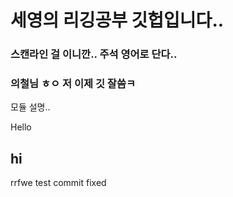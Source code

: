 # 세영의 리깅공부 깃헙입니다..
### 스캔라인 걸 이니깐.. 주석 영어로 단다..
### 의철님 ㅎㅇ 저 이제 깃 잘씀ㅋ

모듈 설명..

Hello
## hi
rrfwe
test commit
fixed